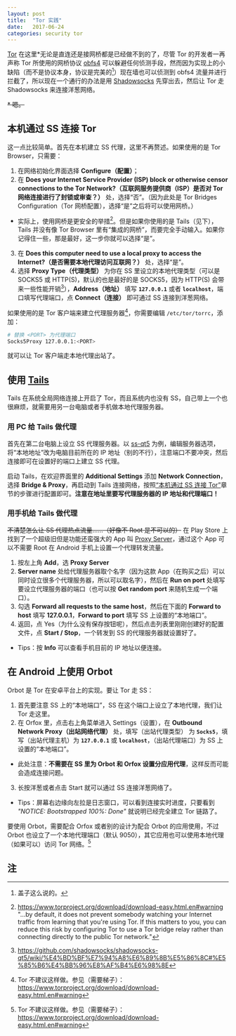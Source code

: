 ```yaml
---
layout: post
title:  "Tor 实践"
date:   2017-06-24
categories: security tor
---
```


[Tor][] 在这里\*无论是直连还是接网桥都是已经做不到的了，尽管 Tor 的开发者一再声称 Tor 所使用的网桥协议 [obfs4][] 可以躲避任何侦测手段，然而因为实现上的小缺陷（而不是协议本身，协议是完美的[^1]）现在墙也可以侦测到 obfs4 流量并进行拦截了，所以现在一个通行的办法是用 [Shadowsocks][] 先穿出去，然后让 Tor 走 Shadowsocks 来连接洋葱网络。

~~\* 嗯。~~

[Tor]:         https://en.wikipedia.org/wiki/Tor_(anonymity_network)
[obfs4]:       https://github.com/Yawning/obfs4/blob/master/doc/obfs4-spec.txt
[Shadowsocks]: https://en.wikipedia.org/wiki/Shadowsocks

## 本机通过 SS 连接 Tor

这一点比较简单。首先在本机建立 SS 代理，这里不再赘述。如果使用的是 Tor Browser，只需要：

1. 在网络初始化界面选择 **Configure（配置）**；
2. 在 **Does your Internet Service Provider (ISP) block or otherwise censor connections to the Tor Network?（互联网服务提供商（ISP）是否对 Tor 网络连接进行了封锁或审查？）** 处，选择“否”。（因为此处是 Tor Bridges Configuration（Tor 网桥配置），选择“是”之后将可以使用网桥。）
  - 实际上，使用网桥是更安全的举措[^2]。但是如果你使用的是 Tails（见下），Tails 并没有像 Tor Browser 里有“集成的网桥”，而要完全手动输入。如果你记得住一些，那是最好，这一步你就可以选择“是”。
3. 在 **Does this computer need to use a local proxy to access the Internet?（是否需要本地代理访问互联网？）** 处，选择“是”。
4. 选择 **Proxy Type（代理类型）** 为你在 SS 里设立的本地代理类型（可以是 SOCKS5 或 HTTP(S)，默认的也是最好的是 SOCKS5，因为 HTTP(S) 会带来一些性能开销[^3]），**Address（地址）** 填写 **`127.0.0.1`** 或者 **`localhost`**，端口填写代理端口，点 **Connect（连接）** 即可通过 SS 连接到洋葱网络。

如果使用的是 Tor 客户端来建立代理服务器[^4]，你需要编辑 `/etc/tor/torrc`，添加：

<!-- 为了那行注释还是写 bash 吧 -->

```bash
# 替换 <PORT> 为代理端口
Socks5Proxy 127.0.0.1:<PORT>
```

就可以让 Tor 客户端走本地代理出站了。

## 使用 [Tails][]

Tails 在系统全局网络连接上开启了 Tor，而且系统内也没有 SS，自己带上一个也很麻烦，就需要用另一台电脑或者手机做本地代理服务器。

[Tails]: https://tails.boum.org/

### 用 PC 给 Tails 做代理

首先在第二台电脑上设立 SS 代理服务器。以 [ss-qt5][] 为例，编辑服务器选项，将“本地地址”改为电脑目前所在的 IP 地址（别的不行），注意端口不要冲突，然后连接即可在设置好的端口上建立 SS 代理。

启动 Tails，在欢迎界面里的 **Additional Settings** 添加 **Network Connection**，选择 **Bridge & Proxy**，再启动到 Tails 连接网络，按照[“本机通过 SS 连接 Tor”](#本机通过-ss-连接-tor)章节的步骤进行配置即可。**注意在地址里要写代理服务器的 IP 地址和代理端口！**

[ss-qt5]: https://github.com/shadowsocks/shadowsocks-qt5

### 用手机给 Tails 做代理

~~不清楚怎么让 SS 代理热点流量……（好像不 Root 是不可以的）~~ 在 Play Store 上找到了一个超级旧但是功能还蛮强大的 App 叫 [Proxy Server][]，通过这个 App 可以不需要 Root 在 Android 手机上设置一个代理转发流量。

1. 按左上角 **Add**，选 **Proxy Server**
2. **Server name** 处给代理服务器取个名字（因为这款 App（在购买之后）可以同时设立很多个代理服务器，所以可以取名字），然后在 **Run on port** 处填写要设立代理服务器的端口（也可以按 **Get random port** 来随机生成一个端口）。
3. 勾选 **Forward all requests to the same host**，然后在下面的 **Forward to host** 填写 **127.0.0.1**，**Forward to port** 填写 SS 上设置的“本地端口”。
4. 返回，点 Yes（为什么没有保存按钮呢），然后点击列表里刚刚创建好的配置文件，点 **Start / Stop**，一个转发到 SS 的代理服务器就设置好了。
  - Tips：按 **Info** 可以查看手机目前的 IP 地址以便连接。

[Proxy Server]: https://play.google.com/store/apps/details?id=com.icecoldapps.proxyserver

## 在 Android 上使用 Orbot

Orbot 是 Tor 在安卓平台上的实现。要让 Tor 走 SS：

1. 首先要注意 SS 上的“本地端口”，SS 在这个端口上设立了本地代理，我们让 Tor 走这里。
2. 在 Orfox 里，点击右上角菜单进入 Settings（设置），在 **Outbound Network Proxy（出站网络代理）** 处，填写（出站代理类型） 为 **`Socks5`**，填写（出站代理主机）为 **`127.0.0.1`** 或 **`localhost`**，（出站代理端口）为 SS 上设置的“本地端口”。
  - 此处注意：**不需要在 SS 里为 Orbot 和 Orfox 设置分应用代理**，这样反而可能会造成连接问题。
3. 长按洋葱或者点击 Start 就可以通过 SS 连接洋葱网络了。
  - Tips：屏幕右边缘向左拉是日志窗口，可以看到连接实时进度，只要看到 _"NOTICE: Bootstrapped 100%: Done"_ 就说明已经完全建立 Tor 链路了。

要使用 Orbot，需要配合 Orfox 或者别的设计为配合 Orbot 的应用使用，不过 Orbot 也设立了一个本地代理端口（默认 9050），其它应用也可以使用本地代理（如果可以）访问 Tor 网络。[^4]

## 注

[^1]: 盖子这么说的。
[^2]: <https://www.torproject.org/download/download-easy.html.en#warning> "...by default, it does not prevent somebody watching your Internet traffic from learning that you're using Tor. If this matters to you, you can reduce this risk by configuring Tor to use a Tor bridge relay rather than connecting directly to the public Tor network."
[^3]: <https://github.com/shadowsocks/shadowsocks-qt5/wiki/%E4%BD%BF%E7%94%A8%E6%89%8B%E5%86%8C#%E5%85%B6%E4%BB%96%E8%AF%B4%E6%98%8E>
[^4]: Tor 不建议这样做。参见（需要梯子）：<https://www.torproject.org/download/download-easy.html.en#warning>
